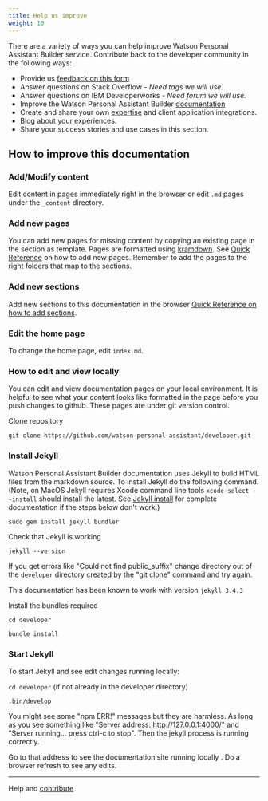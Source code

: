 ```yaml
---
title: Help us improve
weight: 10
---
```


There are a variety of ways you can help improve Watson Personal Assistant Builder service. Contribute back to the developer community in the following ways:

* Provide us [feedback on this form]({{site.baseurl}}/broken_link)
* Answer questions on Stack Overflow - *Need tags we will use.*
* Answer questions on IBM Developerworks - *Need forum we will use.*
* Improve the Watson Personal Assistant Builder [documentation](https://github.com/Watson-Personal-Assistant/developer)
* Create and share your own [expertise]({{site.baseurl}}/expertise/build-expertise/) and client application integrations.
* Blog about your experiences.
* Share your success stories and use cases in this section.

## How to improve this documentation

### Add/Modify content
Edit content in pages immediately right in the browser or edit `.md` pages under the `_content` directory.

### Add new pages
You can add new pages for missing content by copying an existing page in the section as template.  Pages are formatted using [kramdown](https://kramdown.gettalong.org/quickref.html).  See [Quick Reference]({{site.baseurl}}/broken_link) on how to add new pages. Remember to add the pages to the right folders that map to the sections.

### Add new sections
Add new sections to this documentation in the browser [Quick Reference on how to add sections]({{site.baseurl}}/broken_link).

### Edit the home page
To change the home page, edit `index.md`.

### How to edit and view locally
You can edit and view documentation pages on your local environment. It is helpful to see what your content looks like formatted in the page before you push changes to github.  These pages are under git version control.

Clone repository

`git clone https://github.com/watson-personal-assistant/developer.git`

### Install Jekyll
Watson Personal Assistant Builder documentation uses Jekyll to build HTML files from the markdown source. To install Jekyll do the following command.  (Note, on MacOS Jekyll requires Xcode command line tools `xcode-select --install` should install the latest.  See [Jekyll install](https://jekyllrb.com/docs/installation/) for complete documentation if the steps below don't work.)

`sudo gem install jekyll bundler`

Check that Jekyll is working

`jekyll --version`

If you get errors like "Could not find public_suffix" change directory out of the `developer` directory created by the "git clone" command and try again.

This documentation has been known to work with version `jekyll 3.4.3`

Install the bundles required

`cd developer`

`bundle install`


### Start Jekyll
To start Jekyll and see edit changes running locally:

`cd developer` (if not already in the developer directory)

`.bin/develop`

You might see some "npm ERR!" messages but they are harmless.  As long as you see something like "Server address: http://127.0.0.1:4000/" and "Server running... press ctrl-c to stop". Then the jekyll process is running correctly.

Go to that address to see the documentation site running locally . Do a browser refresh to see any edits.

--------
Help and [contribute]({{site.baseurl}}/contribute/contribute-doc/)
